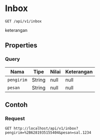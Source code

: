 # Inbox
```http
GET /api/v1/inbox
```
keterangan
## Properties
### Query
Nama | Tipe | Nilai | Keterangan
--- | --- | --- | ---
<code>pengirim</code> | String | null | null
<code>pesan</code> | String | null | null

## Contoh

### Request
```http
GET http://localhost/api/v1/inbox?pengirim=%2B6281935155404&pesan=sal.1234
```
